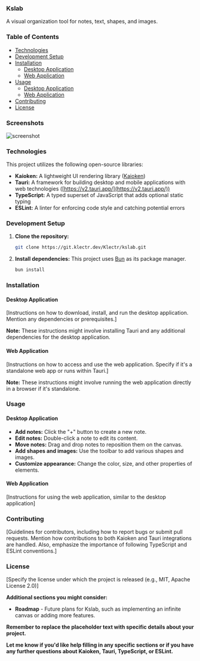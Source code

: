 ### **Kslab**

A visual organization tool for notes, text, shapes, and images.

### **Table of Contents**

  * [Technologies]()
  * [Development Setup]()
  * [Installation]()
      * [Desktop Application]() 
      * [Web Application]() 
  * [Usage]()
      * [Desktop Application]() 
      * [Web Application]() 
  * [Contributing]()
  * [License]()

### **Screenshots**

![screenshot](./src/assets/repo/screenshot.png)

### **Technologies**

This project utilizes the following open-source libraries:

  * **Kaioken:** A lightweight UI rendering library ([Kaioken](https://kaioken.dev))
  * **Tauri:** A framework for building desktop and mobile applications with web technologies ([https://v2.tauri.app/](https://v2.tauri.app/))
  * **TypeScript:** A typed superset of JavaScript that adds optional static typing
  * **ESLint:** A linter for enforcing code style and catching potential errors

### **Development Setup**

1. **Clone the repository:**
   ```bash
   git clone https://git.klectr.dev/Klectr/kslab.git
   ```
2. **Install dependencies:**
This project uses [Bun](https://bun.sh) as its package manager.
   ```bash
   bun install
   ```

### **Installation**

#### **Desktop Application**

[Instructions on how to download, install, and run the desktop application. Mention any dependencies or prerequisites.]

**Note:** These instructions might involve installing Tauri and any additional dependencies for the desktop application.

#### **Web Application**

[Instructions on how to access and use the web application. Specify if it's a standalone web app or runs within Tauri.]

**Note:** These instructions might involve running the web application directly in a browser if it's standalone.

### **Usage**

#### **Desktop Application**

* **Add notes:** Click the "+" button to create a new note.
* **Edit notes:** Double-click a note to edit its content.
* **Move notes:** Drag and drop notes to reposition them on the canvas.
* **Add shapes and images:** Use the toolbar to add various shapes and images.
* **Customize appearance:** Change the color, size, and other properties of elements.

#### **Web Application**

[Instructions for using the web application, similar to the desktop application]

### **Contributing**

[Guidelines for contributors, including how to report bugs or submit pull requests. Mention how contributions to both Kaioken and Tauri integrations are handled. Also, emphasize the importance of following TypeScript and ESLint conventions.]

### **License**

[Specify the license under which the project is released (e.g., MIT, Apache License 2.0)]

**Additional sections you might consider:**

  * **Roadmap** - Future plans for Kslab, such as implementing an infinite canvas or adding more features.

**Remember to replace the placeholder text with specific details about your project.**

**Let me know if you'd like help filling in any specific sections or if you have any further questions about Kaioken, Tauri, TypeScript, or ESLint.**

